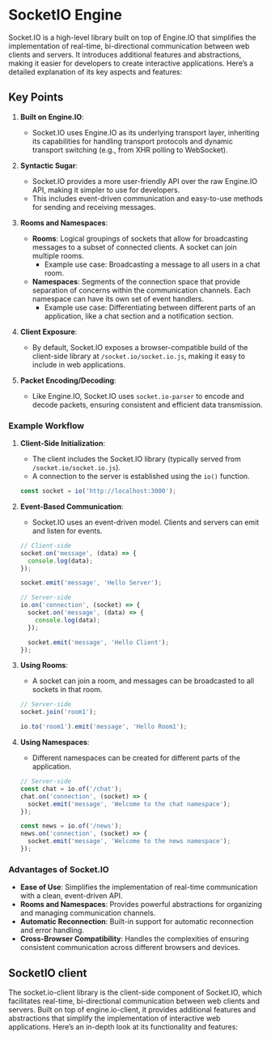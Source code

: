 # SocketIO Engine

Socket.IO is a high-level library built on top of Engine.IO that simplifies the implementation of real-time, bi-directional communication between web clients and servers. It introduces additional features and abstractions, making it easier for developers to create interactive applications. Here’s a detailed explanation of its key aspects and features:

## Key Points

1. **Built on Engine.IO**:
   - Socket.IO uses Engine.IO as its underlying transport layer, inheriting its capabilities for handling transport protocols and dynamic transport switching (e.g., from XHR polling to WebSocket).

2. **Syntactic Sugar**:
   - Socket.IO provides a more user-friendly API over the raw Engine.IO API, making it simpler to use for developers.
   - This includes event-driven communication and easy-to-use methods for sending and receiving messages.

3. **Rooms and Namespaces**:
   - **Rooms**: Logical groupings of sockets that allow for broadcasting messages to a subset of connected clients. A socket can join multiple rooms.
     - Example use case: Broadcasting a message to all users in a chat room.
   - **Namespaces**: Segments of the connection space that provide separation of concerns within the communication channels. Each namespace can have its own set of event handlers.
     - Example use case: Differentiating between different parts of an application, like a chat section and a notification section.

4. **Client Exposure**:
   - By default, Socket.IO exposes a browser-compatible build of the client-side library at `/socket.io/socket.io.js`, making it easy to include in web applications.

5. **Packet Encoding/Decoding**:
   - Like Engine.IO, Socket.IO uses `socket.io-parser` to encode and decode packets, ensuring consistent and efficient data transmission.

### Example Workflow

1. **Client-Side Initialization**:
   - The client includes the Socket.IO library (typically served from `/socket.io/socket.io.js`).
   - A connection to the server is established using the `io()` function.

   ```javascript
   const socket = io('http://localhost:3000');
   ```

2. **Event-Based Communication**:
   - Socket.IO uses an event-driven model. Clients and servers can emit and listen for events.

   ```javascript
   // Client-side
   socket.on('message', (data) => {
     console.log(data);
   });

   socket.emit('message', 'Hello Server');
   ```

   ```javascript
   // Server-side
   io.on('connection', (socket) => {
     socket.on('message', (data) => {
       console.log(data);
     });

     socket.emit('message', 'Hello Client');
   });
   ```

3. **Using Rooms**:
   - A socket can join a room, and messages can be broadcasted to all sockets in that room.

   ```javascript
   // Server-side
   socket.join('room1');

   io.to('room1').emit('message', 'Hello Room1');
   ```

4. **Using Namespaces**:
   - Different namespaces can be created for different parts of the application.

   ```javascript
   // Server-side
   const chat = io.of('/chat');
   chat.on('connection', (socket) => {
     socket.emit('message', 'Welcome to the chat namespace');
   });

   const news = io.of('/news');
   news.on('connection', (socket) => {
     socket.emit('message', 'Welcome to the news namespace');
   });
   ```

### Advantages of Socket.IO

- **Ease of Use**: Simplifies the implementation of real-time communication with a clean, event-driven API.
- **Rooms and Namespaces**: Provides powerful abstractions for organizing and managing communication channels.
- **Automatic Reconnection**: Built-in support for automatic reconnection and error handling.
- **Cross-Browser Compatibility**: Handles the complexities of ensuring consistent communication across different browsers and devices.

## SocketIO client

The socket.io-client library is the client-side component of Socket.IO, which facilitates real-time, bi-directional communication between web clients and servers. Built on top of engine.io-client, it provides additional features and abstractions that simplify the implementation of interactive web applications. Here’s an in-depth look at its functionality and features: